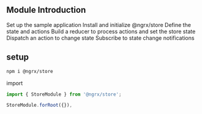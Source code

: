 

## Module Introduction
Set up the sample application
Install and initialize @ngrx/store
Define the state and actions
Build a reducer to process actions and set
the store state
Dispatch an action to change state
Subscribe to state change notifications


## setup
```bash
npm i @ngrx/store
```

import 
```ts
import { StoreModule } from '@ngrx/store';

StoreModule.forRoot({}),
```
